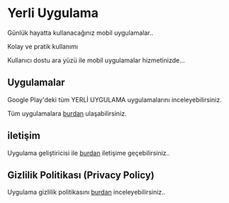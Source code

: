 # Yerli Uygulama

Günlük hayatta kullanacağınız mobil uygulamalar..

Kolay ve pratik kullanımı

Kullanıcı dostu ara yüzü ile mobil uygulamalar hizmetinizde... 

## Uygulamalar

Google Play'deki tüm YERLİ UYGULAMA uygulamalarını inceleyebilirsiniz.

Tüm uygulamalara [burdan](https://play.google.com/store/apps/developer?id=Yerli+Uygulama) ulaşabilirsiniz.

## iletişim

Uygulama geliştiricisi ile [burdan](mailto:yerli.uygulama@gmail.com?subject=[iletişim]) iletişime geçebilirsiniz..

## Gizlilik Politikası (Privacy Policy)

Uygulama gizlilik politikasını [burdan](https://yerliuygulama.blogspot.com/2019/05/gizlilik-politikasi-privacy-policy.html?m=1) inceleyebilirsiniz..


